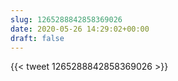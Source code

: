 ```yaml
---
slug: 1265288842858369026
date: 2020-05-26 14:29:02+00:00
draft: false
---
```


{{< tweet 1265288842858369026 >}}
